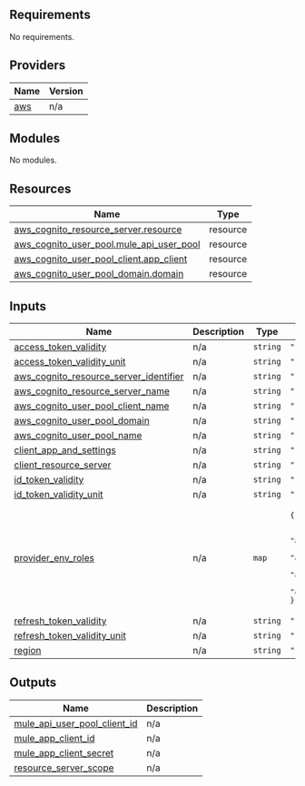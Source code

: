 ## Requirements

No requirements.

## Providers

| Name | Version |
|------|---------|
| <a name="provider_aws"></a> [aws](#provider\_aws) | n/a |

## Modules

No modules.

## Resources

| Name | Type |
|------|------|
| [aws_cognito_resource_server.resource](https://registry.terraform.io/providers/hashicorp/aws/latest/docs/resources/cognito_resource_server) | resource |
| [aws_cognito_user_pool.mule_api_user_pool](https://registry.terraform.io/providers/hashicorp/aws/latest/docs/resources/cognito_user_pool) | resource |
| [aws_cognito_user_pool_client.app_client](https://registry.terraform.io/providers/hashicorp/aws/latest/docs/resources/cognito_user_pool_client) | resource |
| [aws_cognito_user_pool_domain.domain](https://registry.terraform.io/providers/hashicorp/aws/latest/docs/resources/cognito_user_pool_domain) | resource |

## Inputs

| Name | Description | Type | Default | Required |
|------|-------------|------|---------|:--------:|
| <a name="input_access_token_validity"></a> [access\_token\_validity](#input\_access\_token\_validity) | n/a | `string` | `""` | no |
| <a name="input_access_token_validity_unit"></a> [access\_token\_validity\_unit](#input\_access\_token\_validity\_unit) | n/a | `string` | `""` | no |
| <a name="input_aws_cognito_resource_server_identifier"></a> [aws\_cognito\_resource\_server\_identifier](#input\_aws\_cognito\_resource\_server\_identifier) | n/a | `string` | `""` | no |
| <a name="input_aws_cognito_resource_server_name"></a> [aws\_cognito\_resource\_server\_name](#input\_aws\_cognito\_resource\_server\_name) | n/a | `string` | `""` | no |
| <a name="input_aws_cognito_user_pool_client_name"></a> [aws\_cognito\_user\_pool\_client\_name](#input\_aws\_cognito\_user\_pool\_client\_name) | n/a | `string` | `""` | no |
| <a name="input_aws_cognito_user_pool_domain"></a> [aws\_cognito\_user\_pool\_domain](#input\_aws\_cognito\_user\_pool\_domain) | n/a | `string` | `""` | no |
| <a name="input_aws_cognito_user_pool_name"></a> [aws\_cognito\_user\_pool\_name](#input\_aws\_cognito\_user\_pool\_name) | n/a | `string` | `""` | no |
| <a name="input_client_app_and_settings"></a> [client\_app\_and\_settings](#input\_client\_app\_and\_settings) | n/a | `string` | `""` | no |
| <a name="input_client_resource_server"></a> [client\_resource\_server](#input\_client\_resource\_server) | n/a | `string` | `""` | no |
| <a name="input_id_token_validity"></a> [id\_token\_validity](#input\_id\_token\_validity) | n/a | `string` | `""` | no |
| <a name="input_id_token_validity_unit"></a> [id\_token\_validity\_unit](#input\_id\_token\_validity\_unit) | n/a | `string` | `""` | no |
| <a name="input_provider_env_roles"></a> [provider\_env\_roles](#input\_provider\_env\_roles) | n/a | `map` | <pre>{<br>  "dev": "",<br>  "pre-prod": "arn:aws:iam::327711378138:role/terraform_role",<br>  "prod": "arn:aws:iam::204142478968:role/terraform_role",<br>  "stage": "arn:aws:iam::570400125078:role/terraform-role",<br>  "test": "arn:aws:iam::903879511348:role/terraform_role"<br>}</pre> | no |
| <a name="input_refresh_token_validity"></a> [refresh\_token\_validity](#input\_refresh\_token\_validity) | n/a | `string` | `""` | no |
| <a name="input_refresh_token_validity_unit"></a> [refresh\_token\_validity\_unit](#input\_refresh\_token\_validity\_unit) | n/a | `string` | `""` | no |
| <a name="input_region"></a> [region](#input\_region) | n/a | `string` | `""` | no |

## Outputs

| Name | Description |
|------|-------------|
| <a name="output_mule_api_user_pool_client_id"></a> [mule\_api\_user\_pool\_client\_id](#output\_mule\_api\_user\_pool\_client\_id) | n/a |
| <a name="output_mule_app_client_id"></a> [mule\_app\_client\_id](#output\_mule\_app\_client\_id) | n/a |
| <a name="output_mule_app_client_secret"></a> [mule\_app\_client\_secret](#output\_mule\_app\_client\_secret) | n/a |
| <a name="output_resource_server_scope"></a> [resource\_server\_scope](#output\_resource\_server\_scope) | n/a |

